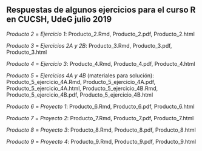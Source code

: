 ## Respuestas de algunos ejercicios para el curso R en CUCSH, UdeG julio 2019

*Producto 2* = *Ejercicio 1*: Producto_2.Rmd, Producto_2.pdf, Producto_2.html

*Producto 3* = *Ejercicios 2A y 2B*: Producto_3.Rmd, Producto_3.pdf, Producto_3.html

*Producto 4* = *Ejercicio 3*: Producto_4.Rmd, Producto_4.pdf, Producto_4.html

*Producto 5* = *Ejercicios 4A y 4B* (materiales para solución): Producto_5_ejercicio_4A.Rmd, Producto_5_ejercicio_4A.pdf, Producto_5_ejercicio_4A.html, Producto_5_ejercicio_4B.Rmd, Producto_5_ejercicio_4B.pdf, Producto_5_ejercicio_4B.html 

*Producto 6* = *Proyecto 1*: Producto_6.Rmd, Producto_6.pdf, Producto_6.html

*Producto 7* = *Proyecto 2*: Producto_7.Rmd, Producto_7.pdf, Producto_7.html

*Producto 8* = *Proyecto 3*: Producto_8.Rmd, Producto_8.pdf, Producto_8.html

*Producto 9* = *Proyecto 4*: Producto_9.Rmd, Producto_9.pdf, Producto_9.html
